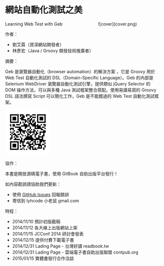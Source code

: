 # 網站自動化測試之美

<div style="float:right; width: 40%">![cover](cover.png)</div>

Learning Web Test with Geb

作者：

* 劉艾霖（資深網站開發者）
* 林彥宏（Java / Groovy 開發技術推廣者）

摘要：

Geb 是瀏覽器自動化（browser automation）的解決方案 ，它是 Groovy 用於 Web Test 自動化測試的 DSL（Domain-Specific Language）。Geb 的內部是 Selenium WebDriver 瀏覽器自動化測試引擎，提供類似 jQuery Selector 的 DOM 操作方法，可以與多種 Java 測試框架整合搭配。使用易讀易寫的 Groovy DSL 語法撰寫 Script 可以簡化工作，Geb 是不能錯過的 Web Test 自動化測試框架。

![qrcode](qrcode.png)

協作：

本書是開放源碼電子書，使用 GitBook 自助出版平台發行！

如內容勘誤請協助我們更新：

* 使用 [GitHub Issues](https://github.com/lyhcode/learning-geb/issues) 回報錯誤
* 寄信到 lyhcode 小老鼠 gmail.com

時程：

* 2014/11/10 預計初版截稿
* 2014/11/12 各大線上出版網站上架
* 2014/11/15 JCConf 2014 研討會發表
* 2014/12/15 提供付費下載電子書
* 2014/12/31 Lading Page - 台灣好讀 readbook.tw
* 2014/12/31 Lading Page - 雲端電子書自助出版聯盟 contpub.org
* 2015/01/15 實體書發行合作洽談
